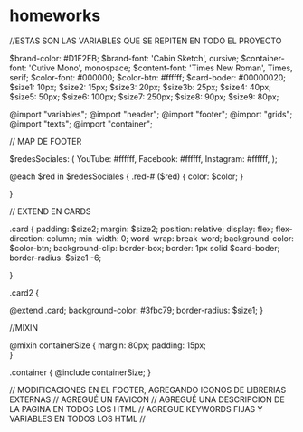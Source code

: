 # homeworks

//ESTAS SON LAS VARIABLES QUE SE REPITEN EN TODO EL PROYECTO

$brand-color: #D1F2EB;
$brand-font: 'Cabin Sketch', cursive;
$container-font: 'Cutive Mono', monospace;
$content-font: 'Times New Roman', Times, serif;
$color-font: #000000;
$color-btn: #ffffff;
$card-boder: #00000020;
$size1: 10px;
$size2: 15px;
$size3: 20px;
$size3b: 25px;
$size4: 40px;
$size5: 50px;
$size6: 100px;
$size7: 250px;
$size8: 90px;
$size9: 80px;


@import "variables";
@import "header";
@import "footer";
@import "grids";
@import "texts";
@import "container";

// MAP DE FOOTER

$redesSociales: (
    YouTube: #ffffff,
    Facebook: #ffffff,
    Instagram: #ffffff,
);

@each $red in $redesSociales {
    .red-# ($red) {
        color: $color;
    }

}

// EXTEND EN CARDS

.card {
    padding: $size2;
    margin: $size2;
    position: relative;
    display: flex;
    flex-direction: column;
    min-width: 0;
    word-wrap: break-word;
    background-color: $color-btn;
    background-clip: border-box;
    border: 1px solid $card-boder;
    border-radius: $size1 -6;

}

.card2 {

@extend .card; 
    background-color: #3fbc79;
    border-radius: $size1;
}


//MIXIN 

@mixin containerSize {
    margin: 80px;
    padding: 15px;    
}

.container {
  @include containerSize; 
}


// MODIFICACIONES EN EL FOOTER, AGREGANDO ICONOS DE LIBRERIAS EXTERNAS //
AGREGUÉ UN FAVICON //
AGREGUÉ UNA DESCRIPCION DE LA PAGINA EN TODOS LOS HTML // 
AGREGUE KEYWORDS FIJAS Y VARIABLES EN TODOS LOS HTML // 

